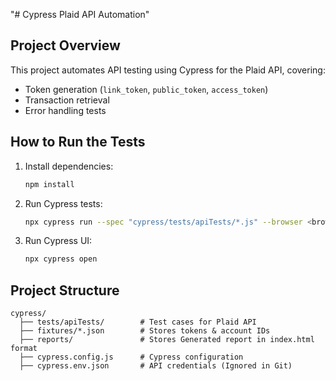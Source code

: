 "# Cypress Plaid API Automation" 

## Project Overview
This project automates API testing using Cypress for the Plaid API, covering:
- Token generation (`link_token`, `public_token`, `access_token`)
- Transaction retrieval
- Error handling tests

## How to Run the Tests
1. Install dependencies:
   ```sh
   npm install

2. Run Cypress tests:
   ```sh
   npx cypress run --spec "cypress/tests/apiTests/*.js" --browser <browser_name>

3. Run Cypress UI:
   ```sh
   npx cypress open

## Project Structure
```
cypress/
  ├── tests/apiTests/        # Test cases for Plaid API
  ├── fixtures/*.json        # Stores tokens & account IDs
  ├── reports/               # Stores Generated report in index.html format
  ├── cypress.config.js      # Cypress configuration
  ├── cypress.env.json       # API credentials (Ignored in Git)
```
